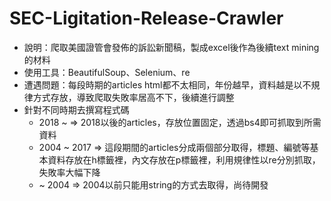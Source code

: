 # SEC-Ligitation-Release-Crawler

 - 說明：爬取美國證管會發佈的訴訟新聞稿，製成excel後作為後續text mining的材料
 - 使用工具：BeautifulSoup、Selenium、re
 - 遭遇問題：每段時期的articles html都不太相同，年份越早，資料越是以不規律方式存放，導致爬取失敗率居高不下，後續進行調整
 - 針對不同時期去撰寫程式碼
    - 2018 ~ => 2018以後的articles，存放位置固定，透過bs4即可抓取到所需資料
    - 2004 ~ 2017 => 這段期間的articles分成兩個部分取得，標題、編號等基本資料存放在h標籤裡，內文存放在p標籤裡，利用規律性以re分別抓取，失敗率大幅下降
    - ~ 2004 => 2004以前只能用string的方式去取得，尚待開發
